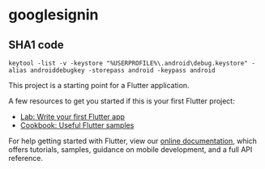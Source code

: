 # googlesignin

## SHA1 code
``
keytool -list -v -keystore "%USERPROFILE%\.android\debug.keystore" -alias androiddebugkey -storepass android -keypass android
``


This project is a starting point for a Flutter application.

A few resources to get you started if this is your first Flutter project:

- [Lab: Write your first Flutter app](https://flutter.dev/docs/get-started/codelab)
- [Cookbook: Useful Flutter samples](https://flutter.dev/docs/cookbook)

For help getting started with Flutter, view our
[online documentation](https://flutter.dev/docs), which offers tutorials,
samples, guidance on mobile development, and a full API reference.
